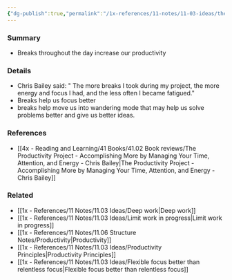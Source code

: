 ```yaml
---
{"dg-publish":true,"permalink":"/1x-references/11-notes/11-03-ideas/the-more-breaks-you-take-the-more-productive-you-become/","title":"The more breaks you take the more productive you become","created":"2023-10-29T23:42:58.000+03:00","updated":"2024-02-14T20:18:22.086+03:00"}
---
```



### Summary
- Breaks throughout the day increase our productivity

### Details
- Chris Bailey said: " The more breaks I took during my project, the more energy and focus I had, and the less often I became fatigued."
- Breaks help us focus better
- breaks help move us into wandering mode that may help us solve problems better and give us better ideas.

### References
- [[4x - Reading and Learning/41 Books/41.02 Book reviews/The Productivity Project - Accomplishing More by Managing Your Time, Attention, and Energy - Chris Bailey\|The Productivity Project - Accomplishing More by Managing Your Time, Attention, and Energy - Chris Bailey]]

### Related
- [[1x - References/11 Notes/11.03 Ideas/Deep work\|Deep work]]
- [[1x - References/11 Notes/11.03 Ideas/Limit work in progress\|Limit work in progress]]
- [[1x - References/11 Notes/11.06 Structure Notes/Productivity\|Productivity]]
- [[1x - References/11 Notes/11.03 Ideas/Productivity Principles\|Productivity Principles]]
- [[1x - References/11 Notes/11.03 Ideas/Flexible focus better than relentless focus\|Flexible focus better than relentless focus]]